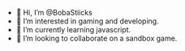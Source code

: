 - 👋 Hi, I’m @BobaStiicks
- 👀 I’m interested in gaming and developing.
- 🌱 I’m currently learning javascript.
- 💞️ I’m looking to collaborate on a sandbox game.


<!---
BobaStiicks/BobaStiicks is a ✨ special ✨ repository because its `README.md` (this file) appears on your GitHub profile.
You can click the Preview link to take a look at your changes.
--->
